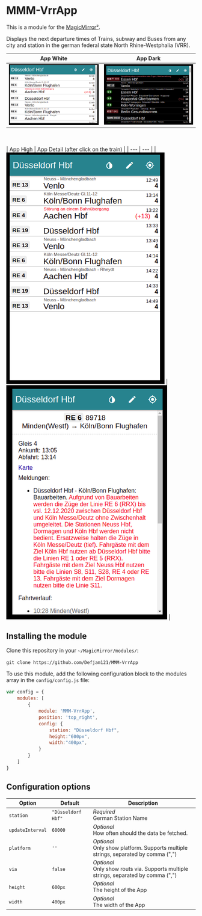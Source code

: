 # MMM-VrrApp
This is a module for the [MagicMirror²](https://github.com/MichMich/MagicMirror/).

Displays the next departure times of Trains, subway and Buses from any city and station in the german federal state North Rhine-Westphalia (VRR).

| App White | App Dark |
| --- | --- | 
| ![App wide](vrrApp_wide.png) | ![App dark](vrrApp_dark.png) |
<br/> <br/> 
| App High | App Detail (after click on the train) |
| --- | --- | 
| ![App high](vrrApp_high.png) | ![App detail](vrrApp_detail.png) |



## Installing the module
Clone this repository in your `~/MagicMirror/modules/`:

`git clone https://github.com/Defjam121/MMM-VrrApp`


To use this module, add the following configuration block to the modules array in the `config/config.js` file:
```js
var config = {
    modules: [
        {
            module: 'MMM-VrrApp',
            position: 'top_right',
            config: {
                station: "Düsseldorf Hbf",
                height:"600px",
		        width:"400px",
            }
        }
    ]
}
```

## Configuration options

| **Option** | **Default** | **Description** |
| --- | --- | --- |
| `station` | `"Düsseldorf Hbf"` | *Required* <br/>German Station Name
| `updateInterval` |  `60000` |*Optional* <br/>How often should the data be fetched. 
| `platform` | `''` | *Optional* <br/> Only show platform. Supports multiple strings, separated by comma (",")
| `via` | `false` | *Optional* <br/> Only show routs via. Supports multiple strings, separated by comma (",")
| `height` | `600px` | *Optional* <br/> The height of the App
| `width` | `400px` | *Optional* <br/> The width of the App